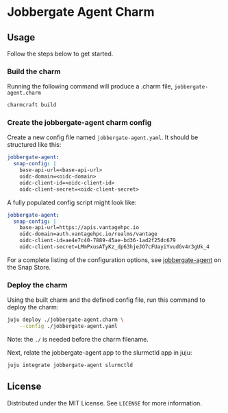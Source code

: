 # Jobbergate Agent Charm

## Usage

Follow the steps below to get started.


### Build the charm

Running the following command will produce a .charm file, `jobbergate-agent.charm`

```bash
charmcraft build
```


### Create the jobbergate-agent charm config

Create a new config file named `jobbergate-agent.yaml`. It should be structured like this:

```yaml
jobbergate-agent:
  snap-config: |
    base-api-url=<base-api-url>
    oidc-domain=<oidc-domain>
    oidc-client-id=<oidc-client-id>
    oidc-client-secret=<oidc-client-secret>
```

A fully populated config script might look like:

```yaml
jobbergate-agent:
  snap-config: |
    base-api-url=https://apis.vantagehpc.io
    oidc-domain=auth.vantagehpc.io/realms/vantage
    oidc-client-id=ae4e7c40-7889-45ae-bd36-1ad2f25dc679
    oidc-client-secret=LMmPxusATyKz_dp63hjeJO7cFUayiYvudGv4r3gUk_4
```
For a complete listing of the configuration options, see
[jobbergate-agent](https://snapcraft.io/jobbergate-agent) on the Snap Store.


### Deploy the charm

Using the built charm and the defined config file, run this command to deploy the charm:

```bash
juju deploy ./jobbergate-agent.charm \
    --config ./jobbergate-agent.yaml
```

Note: the `./` is needed before the charm filename.

Next, relate the jobbergate-agent app to the slurmctld app in juju:

```bash
juju integrate jobbergate-agent slurmctld
```


## License

Distributed under the MIT License. See `LICENSE` for more information.
